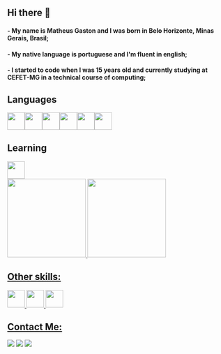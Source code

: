 ## Hi there 👋
#### - My name is Matheus Gaston and I was born in Belo Horizonte, Minas Gerais, Brasil;
#### - My native language is portuguese and I'm fluent in english;
#### - I started to code when I was 15 years old and currently studying at CEFET-MG in a technical course of computing;


## Languages

<img src="https://cdn.jsdelivr.net/gh/devicons/devicon/icons/java/java-original-wordmark.svg" width="40" height="40"/><img src="https://cdn.jsdelivr.net/gh/devicons/devicon/icons/javascript/javascript-original.svg" width="40" height="40"/><img src="https://cdn.jsdelivr.net/gh/devicons/devicon/icons/react/react-original-wordmark.svg" width="40" height="40"/><img src="https://cdn.jsdelivr.net/gh/devicons/devicon/icons/html5/html5-original-wordmark.svg" width="40" height="40"/><img src="https://cdn.jsdelivr.net/gh/devicons/devicon/icons/css3/css3-original-wordmark.svg" width="40" height="40"/><img src="https://cdn.jsdelivr.net/gh/devicons/devicon/icons/c/c-original.svg" width="40" height="40"/>             
          
## Learning
<img src="https://cdn.jsdelivr.net/gh/devicons/devicon/icons/python/python-original.svg" width="40" height="40"/>         

<div>
<a href="https://github.com/gastonzinhow">
<img height="180em" src="https://github-readme-stats.vercel.app/api?username=gastonzinhow&show_icons=true&theme=dracula&include_all_commits=true&count_private=true"/>
<img height="180em" src="https://github-readme-stats.vercel.app/api/top-langs/?username=gastonzinhow&layout=compact&langs_count=7&theme=dracula"/>          
</div>

## Other skills:
<img src="https://cdn.jsdelivr.net/gh/devicons/devicon/icons/photoshop/photoshop-line.svg" width="40" height="40"/> <img src="https://cdn.jsdelivr.net/gh/devicons/devicon/icons/premierepro/premierepro-original.svg" width="40" height="40"/> <img src="https://img.utdstc.com/icon/472/454/472454658b9212b5b1519b67f640e87426ae0517cf8801746533c405c082941f:200" width="40" height="40" />
          
## Contact Me:

<div>
<a href="https://instagram.com/gastonzinhow" target="_blank"><img src="https://img.shields.io/badge/-Instagram-%23E4405F?style=for-the-badge&logo=instagram&logoColor=white" target="_blank"></a>
<a href = "mailto:theteusviana@gmail.com"><img src="https://img.shields.io/badge/Gmail-D14836?style=for-the-badge&logo=gmail&logoColor=white" target="_blank"></a>
<a href="https://www.linkedin.com/in/matheus-gaston/" target="_blank"><img src="https://img.shields.io/badge/-LinkedIn-%230077B5?style=for-the-badge&logo=linkedin&logoColor=white" target="_blank"></a>   
</div>





